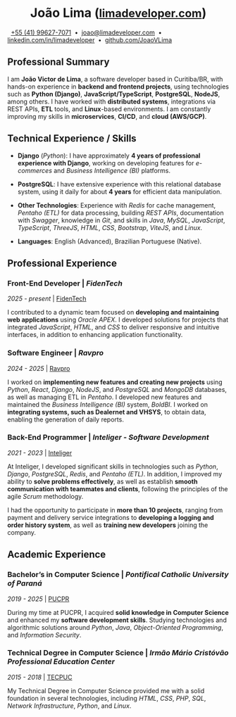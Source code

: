<h1 align="center" id="joaolima">
    João Lima
    (<a style="font-size: 25px" href="https://www.limadeveloper.com" rel="noopener noreferrer" target="_blank">limadeveloper.com</a>)
</h1>

&nbsp;
<i class="fa-brands fa-whatsapp" style="color: #25D366"></i>
[+55 (41) 99627-7071](https://api.whatsapp.com/send?phone=5541996277071&text=Hello%20João%20Lima%2C%0AI%20was%20reviewing%20your%20resume%20and%20would%20like%20to%20get%20in%20touch%20to%20discuss%20a%20possible%20job%20opportunity.%20When%20you%20are%20available%20for%20a%20conversation%2C%20please%20let%20me%20know%20and%20we%20will%20schedule%20a%20call.%20%F0%9F%98%80)
&nbsp;•&nbsp;
<i class="fa-regular fa-envelope" style="color: #D44638"></i>
[joao@limadeveloper.com](mailto:joao@limadeveloper.com?subject=Collaboration%20Opportunity%20-%20Initial%20Conversation&body=Hello%20João%20Lima%2C%0D%0A%0D%0AI%20was%20reviewing%20your%20resume%20and%20would%20like%20to%20get%20in%20touch%20to%20discuss%20a%20possible%20job%20opportunity.%0D%0AWhen%20you%20are%20available%20for%20a%20conversation%2C%20please%20let%20me%20know%20and%20we%20will%20schedule%20a%20call.%20%F0%9F%98%80)
&nbsp;•&nbsp;
<i class="fa-brands fa-linkedin" style="color: #0e76a8"></i>
[linkedin.com/in/limadeveloper](https://www.linkedin.com/in/limadeveloper)
&nbsp;•&nbsp;
<i class="fa-brands fa-github"></i>
[github.com/JoaoVLima](https://www.github.com/JoaoVLima)
&nbsp;

## Professional Summary

I am **João Victor de Lima**, a software developer based in Curitiba/BR, with hands-on experience in **backend and frontend projects**, using technologies such as **Python (Django)**, **JavaScript/TypeScript**, **PostgreSQL**, **NodeJS**, among others. I have worked with **distributed systems**, integrations via REST APIs, **ETL** tools, and **Linux**-based environments. I am constantly improving my skills in **microservices**, **CI/CD**, and **cloud (AWS/GCP)**.

## Technical Experience / Skills

- **Django** (*Python*): I have approximately **4 years of professional experience with Django**, working on developing features for *e-commerces* and *Business Intelligence (BI)* platforms.

- **PostgreSQL**: I have extensive experience with this relational database system, using it daily for about **4 years** for efficient data manipulation.

- **Other Technologies**: Experience with *Redis* for cache management, *Pentaho (ETL)* for data processing, building *REST APIs*, documentation with *Swagger*, knowledge in *Git*, and skills in *Java*, *MySQL*, *JavaScript*, *TypeScript*, *ThreeJS*, *HTML*, *CSS*, *Bootstrap*, *ViteJS*, and *Linux*.

- **Languages**: English (Advanced), Brazilian Portuguese (Native).

## Professional Experience

### Front-End Developer | *FidenTech*
*2025 - present* | [FidenTech](https://www.fidentech.com)

I contributed to a dynamic team focused on **developing and maintaining web applications** using *Oracle APEX*. I developed solutions for projects that integrated *JavaScript*, *HTML*, and *CSS* to deliver responsive and intuitive interfaces, in addition to enhancing application functionality.

### Software Engineer | *Ravpro*
*2024 - 2025* | [Ravpro](https://ravpro.com.br/)

I worked on **implementing new features and creating new projects** using *Python*, *React*, *Django*, *NodeJS*, and *PostgreSQL* and *MongoDB* databases, as well as managing ETL in *Pentaho*.
I developed new features and maintained the *Business Intelligence (BI)* system, *BoldBI*.
I worked on **integrating systems, such as Dealernet and VHSYS**, to obtain data, enabling the generation of daily reports.

### Back-End Programmer | *Inteliger - Software Development*
*2021 - 2023* | [Inteliger](https://inteliger.com.br/)

At Inteliger, I developed significant skills in technologies such as *Python*, *Django*, *PostgreSQL*, *Redis*, and *Pentaho (ETL)*.
In addition, I improved my ability to **solve problems effectively**, as well as establish **smooth communication with teammates and clients**, following the principles of the agile *Scrum* methodology.

I had the opportunity to participate in **more than 10 projects**, ranging from payment and delivery service integrations to **developing a logging and order history system**, as well as **training new developers** joining the company.

## Academic Experience

### Bachelor’s in Computer Science | *Pontifical Catholic University of Paraná*
*2019 - 2025* | [PUCPR](https://www.pucpr.br/)

During my time at PUCPR, I acquired **solid knowledge in Computer Science** and enhanced my **software development skills**.
Studying technologies and algorithmic solutions around *Python*, *Java*, *Object-Oriented Programming*, and *Information Security*.

### Technical Degree in Computer Science | *Irmão Mário Cristóvão Professional Education Center*
*2015 - 2018* | [TECPUC](http://www.tecpuc.com.br/)

My Technical Degree in Computer Science provided me with a solid foundation in several technologies, including *HTML*, *CSS*, *PHP*, *SQL*, *Network Infrastructure*, *Python*, and *Linux*.